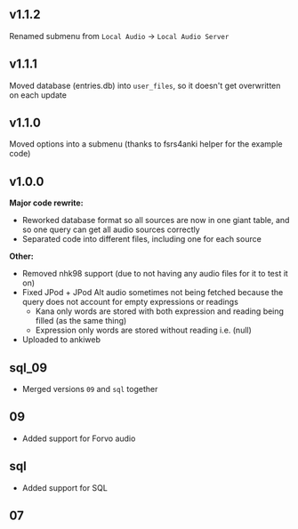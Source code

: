 ## v1.1.2
Renamed submenu from `Local Audio` -> `Local Audio Server`

## v1.1.1
Moved database (entries.db) into `user_files`, so it doesn't get overwritten on each update

## v1.1.0
Moved options into a submenu (thanks to fsrs4anki helper for the example code)

## v1.0.0
**Major code rewrite:**
- Reworked database format so all sources are now in one giant table, and so one query can get all audio sources correctly
- Separated code into different files, including one for each source

**Other:**
- Removed nhk98 support (due to not having any audio files for it to test it on)
- Fixed JPod + JPod Alt audio sometimes not being fetched because the query does not account for empty expressions or readings
    - Kana only words are stored with both expression and reading being filled (as the same thing)
    - Expression only words are stored without reading i.e. (null)
- Uploaded to ankiweb


## sql_09
- Merged versions `09` and `sql` together

## 09
- Added support for Forvo audio

## sql
- Added support for SQL

## 07

